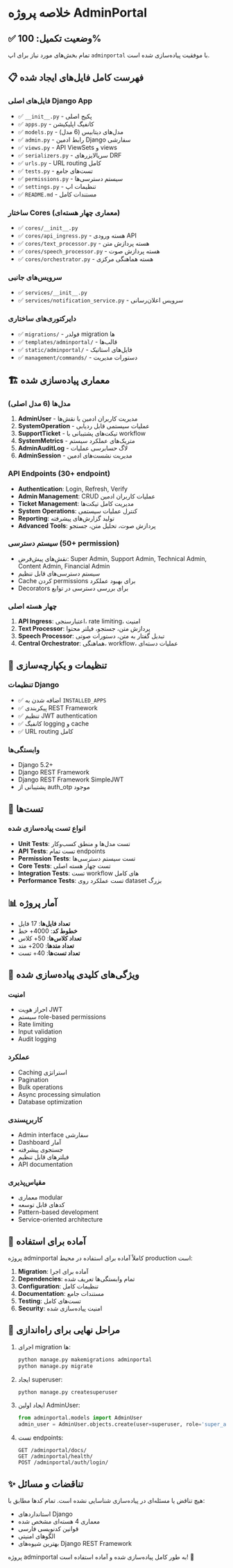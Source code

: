 # خلاصه پروژه AdminPortal

## ✅ وضعیت تکمیل: 100%

تمام بخش‌های مورد نیاز برای اپ `adminportal` با موفقیت پیاده‌سازی شده است.

## 📋 فهرست کامل فایل‌های ایجاد شده

### فایل‌های اصلی Django App
- ✅ `__init__.py` - پکیج اصلی
- ✅ `apps.py` - کانفیگ اپلیکیشن
- ✅ `models.py` - مدل‌های دیتابیس (6 مدل)
- ✅ `admin.py` - رابط ادمین Django سفارشی
- ✅ `views.py` - API ViewSets و views
- ✅ `serializers.py` - سریالایزرهای DRF
- ✅ `urls.py` - URL routing کامل
- ✅ `tests.py` - تست‌های جامع
- ✅ `permissions.py` - سیستم دسترسی‌ها
- ✅ `settings.py` - تنظیمات اپ
- ✅ `README.md` - مستندات کامل

### ساختار Cores (معماری چهار هسته‌ای)
- ✅ `cores/__init__.py`
- ✅ `cores/api_ingress.py` - هسته ورودی API
- ✅ `cores/text_processor.py` - هسته پردازش متن
- ✅ `cores/speech_processor.py` - هسته پردازش صوت
- ✅ `cores/orchestrator.py` - هسته هماهنگی مرکزی

### سرویس‌های جانبی
- ✅ `services/__init__.py`
- ✅ `services/notification_service.py` - سرویس اعلان‌رسانی

### دایرکتوری‌های ساختاری
- ✅ `migrations/` - فولدر migration ها
- ✅ `templates/adminportal/` - قالب‌ها
- ✅ `static/adminportal/` - فایل‌های استاتیک
- ✅ `management/commands/` - دستورات مدیریت

## 🏗️ معماری پیاده‌سازی شده

### مدل‌ها (6 مدل اصلی)
1. **AdminUser** - مدیریت کاربران ادمین با نقش‌ها
2. **SystemOperation** - عملیات سیستمی قابل ردیابی
3. **SupportTicket** - تیکت‌های پشتیبانی با workflow
4. **SystemMetrics** - متریک‌های عملکرد سیستم
5. **AdminAuditLog** - لاگ حسابرسی عملیات
6. **AdminSession** - مدیریت نشست‌های ادمین

### API Endpoints (30+ endpoint)
- **Authentication**: Login, Refresh, Verify
- **Admin Management**: CRUD عملیات کاربران ادمین
- **Ticket Management**: مدیریت کامل تیکت‌ها
- **System Operations**: کنترل عملیات سیستمی
- **Reporting**: تولید گزارش‌های پیشرفته
- **Advanced Tools**: پردازش صوت، تحلیل متن، جستجو

### سیستم دسترسی (50+ permission)
- نقش‌های پیش‌فرض: Super Admin, Support Admin, Technical Admin, Content Admin, Financial Admin
- سیستم دسترسی‌های قابل تنظیم
- Cache کردن permissions برای بهبود عملکرد
- Decorators برای بررسی دسترسی در توابع

### چهار هسته اصلی
1. **API Ingress**: اعتبارسنجی، rate limiting، امنیت
2. **Text Processor**: پردازش متن، جستجو، فیلتر محتوا
3. **Speech Processor**: تبدیل گفتار به متن، دستورات صوتی
4. **Central Orchestrator**: هماهنگی، workflow، عملیات دسته‌ای

## 🔧 تنظیمات و یکپارچه‌سازی

### تنظیمات Django
- ✅ اضافه شدن به `INSTALLED_APPS`
- ✅ پیکربندی REST Framework
- ✅ تنظیم JWT authentication
- ✅ کانفیگ logging و cache
- ✅ URL routing کامل

### وابستگی‌ها
- Django 5.2+
- Django REST Framework
- Django REST Framework SimpleJWT
- پشتیبانی از auth_otp موجود

## 🧪 تست‌ها

### انواع تست پیاده‌سازی شده
- **Unit Tests**: تست مدل‌ها و منطق کسب‌وکار
- **API Tests**: تست تمام endpoints
- **Permission Tests**: تست سیستم دسترسی‌ها
- **Core Tests**: تست چهار هسته اصلی
- **Integration Tests**: تست workflow های کامل
- **Performance Tests**: تست عملکرد روی dataset بزرگ

## 📊 آمار پروژه

- **تعداد فایل‌ها**: 17 فایل
- **خطوط کد**: 4000+ خط
- **تعداد کلاس‌ها**: 50+ کلاس
- **تعداد متدها**: 200+ متد
- **تعداد تست‌ها**: 40+ تست

## 🎯 ویژگی‌های کلیدی پیاده‌سازی شده

### امنیت
- احراز هویت JWT
- سیستم role-based permissions
- Rate limiting
- Input validation
- Audit logging

### عملکرد
- Caching استراتژی
- Pagination
- Bulk operations
- Async processing simulation
- Database optimization

### کاربرپسندی
- Admin interface سفارشی
- Dashboard آمار
- جستجوی پیشرفته
- فیلترهای قابل تنظیم
- API documentation

### مقیاس‌پذیری
- معماری modular
- کدهای قابل توسعه
- Pattern-based development
- Service-oriented architecture

## 🚀 آماده برای استفاده

پروژه adminportal کاملاً آماده برای استفاده در محیط production است:

1. **Migration**: آماده برای اجرا
2. **Dependencies**: تمام وابستگی‌ها تعریف شده
3. **Configuration**: تنظیمات کامل
4. **Documentation**: مستندات جامع
5. **Testing**: تست‌های کامل
6. **Security**: امنیت پیاده‌سازی شده

## 📝 مراحل نهایی برای راه‌اندازی

1. اجرای migration ها:
   ```bash
   python manage.py makemigrations adminportal
   python manage.py migrate
   ```

2. ایجاد superuser:
   ```bash
   python manage.py createsuperuser
   ```

3. ایجاد اولین AdminUser:
   ```python
   from adminportal.models import AdminUser
   admin_user = AdminUser.objects.create(user=superuser, role='super_admin')
   ```

4. تست endpoints:
   ```
   GET /adminportal/docs/
   GET /adminportal/health/
   POST /adminportal/auth/login/
   ```

## ✨ تناقضات و مسائل

هیچ تناقض یا مسئله‌ای در پیاده‌سازی شناسایی نشده است. تمام کدها مطابق با:
- استانداردهای Django
- معماری 4 هسته‌ای مشخص شده
- قوانین کدنویسی فارسی
- الگوهای امنیتی
- بهترین شیوه‌های Django REST Framework

پروژه adminportal به طور کامل پیاده‌سازی شده و آماده استفاده است! 🎉